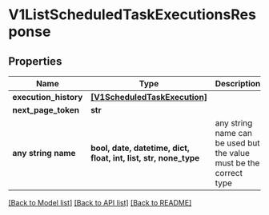 # V1ListScheduledTaskExecutionsResponse


## Properties
Name | Type | Description | Notes
------------ | ------------- | ------------- | -------------
**execution_history** | [**[V1ScheduledTaskExecution]**](V1ScheduledTaskExecution.md) |  | [optional] 
**next_page_token** | **str** |  | [optional] 
**any string name** | **bool, date, datetime, dict, float, int, list, str, none_type** | any string name can be used but the value must be the correct type | [optional]

[[Back to Model list]](../README.md#documentation-for-models) [[Back to API list]](../README.md#documentation-for-api-endpoints) [[Back to README]](../README.md)


